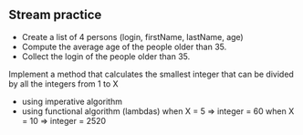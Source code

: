 ## Stream practice

* Create a list of 4 persons (login, firstName, lastName, age)
* Compute the average age of the people older than 35.
* Collect the login of the people older than 35.

Implement a method that calculates the smallest integer that can be divided by all the integers from 1 to X
* using imperative algorithm
* using functional algorithm (lambdas)
when X = 5 => integer = 60
when X = 10 => integer = 2520



